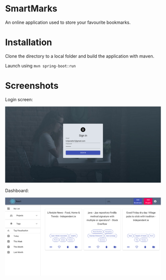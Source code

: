 # SmartMarks

An online application used to store your favourite bookmarks.

# Installation

Clone the directory to a local folder and build the application with maven.

Launch using ```mvn spring-boot:run```

# Screenshots

Login screen:

![Login screen](/login.png)

Dashboard:

![App dashboard](/dashboard.png)
